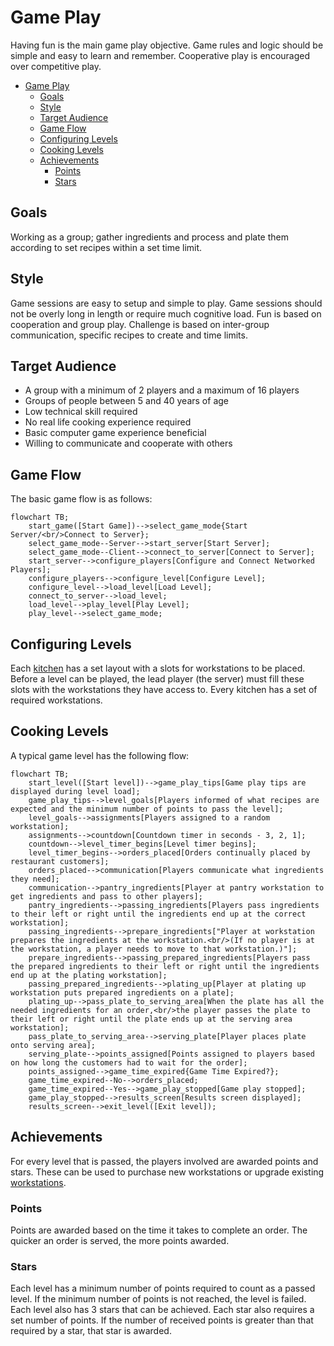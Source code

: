 # Game Play

Having fun is the main game play objective. Game rules and logic should be simple and easy to learn and remember. Cooperative play is encouraged over competitive play.

- [Game Play](#game-play)
  - [Goals](#goals)
  - [Style](#style)
  - [Target Audience](#target-audience)
  - [Game Flow](#game-flow)
  - [Configuring Levels](#configuring-levels)
  - [Cooking Levels](#cooking-levels)
  - [Achievements](#achievements)
    - [Points](#points)
    - [Stars](#stars)

## Goals

Working as a group; gather ingredients and process and plate them according to set recipes within a set time limit.

## Style

Game sessions are easy to setup and simple to play. Game sessions should not be overly long in length or require much cognitive load. Fun is based on cooperation and group play. Challenge is based on inter-group communication, specific recipes to create and time limits.

## Target Audience

* A group with a minimum of 2 players and a maximum of 16 players
* Groups of people between 5 and 40 years of age
* Low technical skill required
* No real life cooking experience required
* Basic computer game experience beneficial
* Willing to communicate and cooperate with others

## Game Flow

The basic game flow is as follows:

```mermaid
flowchart TB;
    start_game([Start Game])-->select_game_mode{Start Server/<br/>Connect to Server};
    select_game_mode--Server-->start_server[Start Server];
    select_game_mode--Client-->connect_to_server[Connect to Server];
    start_server-->configure_players[Configure and Connect Networked Players];
    configure_players-->configure_level[Configure Level];
    configure_level-->load_level[Load Level];
    connect_to_server-->load_level;
    load_level-->play_level[Play Level];
    play_level-->select_game_mode;
```

## Configuring Levels

Each [kitchen](kitchens.md) has a set layout with a slots for workstations to be placed. Before a level can be played, the lead player (the server) must fill these slots with the workstations they have access to. Every kitchen has a set of required workstations.

## Cooking Levels

A typical game level has the following flow:

```mermaid
flowchart TB;
    start_level([Start level])-->game_play_tips[Game play tips are displayed during level load];
    game_play_tips-->level_goals[Players informed of what recipes are expected and the minimum number of points to pass the level];
    level_goals-->assignments[Players assigned to a random workstation];
    assignments-->countdown[Countdown timer in seconds - 3, 2, 1];
    countdown-->level_timer_begins[Level timer begins];
    level_timer_begins-->orders_placed[Orders continually placed by restaurant customers];
    orders_placed-->communication[Players communicate what ingredients they need];
    communication-->pantry_ingredients[Player at pantry workstation to get ingredients and pass to other players];
    pantry_ingredients-->passing_ingredients[Players pass ingredients to their left or right until the ingredients end up at the correct workstation];
    passing_ingredients-->prepare_ingredients["Player at workstation prepares the ingredients at the workstation.<br/>(If no player is at the workstation, a player needs to move to that workstation.)"];
    prepare_ingredients-->passing_prepared_ingredients[Players pass the prepared ingredients to their left or right until the ingredients end up at the plating workstation];
    passing_prepared_ingredients-->plating_up[Player at plating up workstation puts prepared ingredients on a plate];
    plating_up-->pass_plate_to_serving_area[When the plate has all the needed ingredients for an order,<br/>the player passes the plate to their left or right until the plate ends up at the serving area workstation];
    pass_plate_to_serving_area-->serving_plate[Player places plate onto serving area];
    serving_plate-->points_assigned[Points assigned to players based on how long the customers had to wait for the order];
    points_assigned-->game_time_expired{Game Time Expired?};
    game_time_expired--No-->orders_placed;
    game_time_expired--Yes-->game_play_stopped[Game play stopped];
    game_play_stopped-->results_screen[Results screen displayed];
    results_screen-->exit_level([Exit level]);
```

## Achievements

For every level that is passed, the players involved are awarded points and stars. These can be used to purchase new workstations or upgrade existing [workstations](workstations.md).

### Points

Points are awarded based on the time it takes to complete an order. The quicker an order is served, the more points awarded.

### Stars

Each level has a minimum number of points required to count as a passed level. If the minimum number of points is not reached, the level is failed. Each level also has 3 stars that can be achieved. Each star also requires a set number of points. If the number of received points is greater than that required by a star, that star is awarded.
